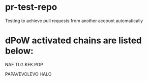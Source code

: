 # pr-test-repo
Testing to achieve pull requests from another account automatically

# dPoW activated chains are listed below:

NAE
TLG
KEK
POP

PAPAVEVOLEVO
HALO